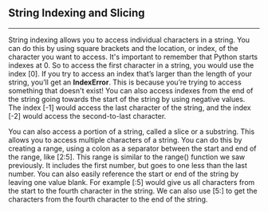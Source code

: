 ## String Indexing and Slicing

<hr>

String indexing allows you to access individual characters in a string. You can do this by using square brackets and the location, or index, of the character you want to access. It's important to remember that Python starts indexes at 0. So to access the first character in a string, you would use the index [0]. If you try to access an index that’s larger than the length of your string, you’ll get an **IndexError**. This is because you’re trying to access something that doesn't exist! You can also access indexes from the end of the string going towards the start of the string by using negative values. The index [-1] would access the last character of the string, and the index [-2] would access the second-to-last character.

You can also access a portion of a string, called a slice or a substring. This allows you to access multiple characters of a string. You can do this by creating a range, using a colon as a separator between the start and end of the range, like [2:5]. This range is similar to the range() function we saw previously. It includes the first number, but goes to one less than the last number. You can also easily reference the start or end of the string by leaving one value blank. For example [:5] would give us all characters from the start to the fourth character in the string. We can also use [5:] to get the characters from the fourth character to the end of the string.
